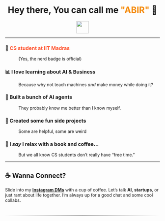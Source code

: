 <h1 align="center">Hey there, You can call me <span style="color:#F58A07;">"ABIR"</span> 👋</h1>

<p align="center">
  <img src="https://media.giphy.com/media/hvRJCLFzcasrR4ia7z/giphy.gif" width="40" height="40"/>
</p>

---

### 🔭 <span style="color:#FF5733;">CS student at IIT Madras</span>  
&nbsp;&nbsp;&nbsp;&nbsp;&nbsp;&nbsp;&nbsp;&nbsp;&nbsp;&nbsp;&nbsp;(Yes, the nerd badge is official)

### 📊 I love learning about <strong>AI</strong> & <strong>Business</strong>  
&nbsp;&nbsp;&nbsp;&nbsp;&nbsp;&nbsp;&nbsp;&nbsp;&nbsp;&nbsp;&nbsp;Because why not teach machines *and* make money while doing it?

### 🤖 Built a bunch of AI agents  
&nbsp;&nbsp;&nbsp;&nbsp;&nbsp;&nbsp;&nbsp;&nbsp;&nbsp;&nbsp;&nbsp;They probably know me better than I know myself.

### 🤔 Created some fun side projects  
&nbsp;&nbsp;&nbsp;&nbsp;&nbsp;&nbsp;&nbsp;&nbsp;&nbsp;&nbsp;&nbsp;Some are helpful, some are weird

### 💬 I *say* I relax with a book and coffee...  
&nbsp;&nbsp;&nbsp;&nbsp;&nbsp;&nbsp;&nbsp;&nbsp;&nbsp;&nbsp;&nbsp;But we all know CS students don’t really have “free time.”

---

<h2>☕ Wanna Connect?</h2>

<p>
Slide into my <a href="https://www.instagram.com/maybe_abir.me?igsh=djBxY3Fqc3UwMmE2" target="_blank"><strong>Instagram DMs</strong></a> with a cup of coffee.  
Let’s talk <strong>AI</strong>, <strong>startups</strong>, or just rant about life together.  
I’m always up for a good chat and some cool collabs.  
</p>

<hr style="height:2px;border:none;background:linear-gradient(to right, rgba(0,0,0,0), #999, rgba(0,0,0,0)); margin: 40px 0;" />
